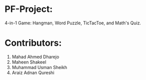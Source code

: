 # PF-Project:
4-in-1 Game: Hangman, Word Puzzle, TicTacToe, and Math's Quiz.

# Contributors:
1) Mahad Ahmed Dharejo
2) Maheen Shakeel
3) Muhammad Usman Sheikh 
4) Araiz Adnan Qureshi 

